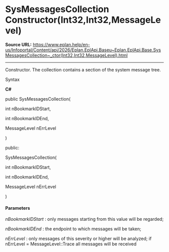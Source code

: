 # SysMessagesCollection Constructor(Int32,Int32,MessageLevel)

**Source URL:** https://www.eplan.help/en-us/Infoportal/Content/api/2026/Eplan.EplApi.Baseu~Eplan.EplApi.Base.SysMessagesCollection~_ctor(Int32,Int32,MessageLevel).html

---

Constructor. The collection contains a section of the system message tree.

Syntax

**C#**



public SysMessagesCollection( 

   int nBookmarkIDStart,

   int nBookmarkIDEnd,

   MessageLevel nErrLevel

)

public:

SysMessagesCollection( 

   int nBookmarkIDStart,

   int nBookmarkIDEnd,

   MessageLevel nErrLevel

)


#### Parameters

*nBookmarkIDStart*
:   only messages starting from this value will be regarded;

*nBookmarkIDEnd*
:   the endpoint to which messages will be taken;

*nErrLevel*
:   only messages of this severity or higher will be analyzed; if nErrLevel = MessageLevel::Trace all messages will be received
